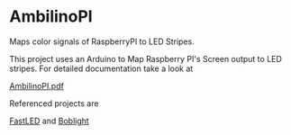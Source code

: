 AmbilinoPI
==========

Maps color signals of RaspberryPI to LED Stripes.

This project uses an Arduino to Map Raspberry PI's Screen output to LED stripes. For detailed documentation take a look at 

[AmbilinoPI.pdf](Documents/AmbilinoPI.pdf)

Referenced projects are

[FastLED](http://github.com/FastLED/FastLED) and
[Boblight](http://code.google.com/p/boblight/)
